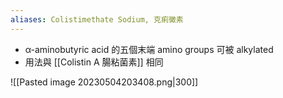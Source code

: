 ```yaml
---
aliases: Colistimethate Sodium, 克痢黴素
---
```

- α-aminobutyric acid 的五個末端 amino groups 可被 alkylated
- 用法與 [[Colistin A 腸粘菌素]] 相同 

![[Pasted image 20230504203408.png|300]]